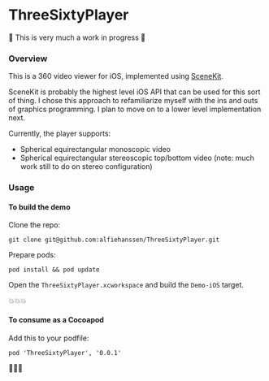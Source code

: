 # ThreeSixtyPlayer


:construction: This is very much a work in progress :construction:

### Overview

This is a 360 video viewer for iOS, implemented using [SceneKit](https://developer.apple.com/library/ios/documentation/SceneKit/Reference/SceneKit_Framework/).

SceneKit is probably the highest level iOS API that can be used for this sort of thing. I chose this approach to refamiliarize myself with the ins and outs of graphics programming. I plan to move on to a lower level implementation next.

Currently, the player supports:

- Spherical equirectangular monoscopic video
- Spherical equirectangular stereoscopic top/bottom video (note: much work still to do on stereo configuration) 

### Usage

#### To build the demo

Clone the repo: 

`git clone git@github.com:alfiehanssen/ThreeSixtyPlayer.git`

Prepare pods: 

`pod install && pod update`

Open the `ThreeSixtyPlayer.xcworkspace` and build the `Demo-iOS` target.

💥💥💥 

#### To consume as a Cocoapod

Add this to your podfile: 

`pod 'ThreeSixtyPlayer', '0.0.1'`

🌱🌱🌱 
